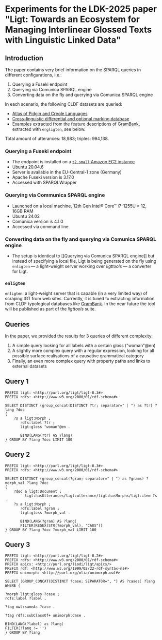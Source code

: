 # Experiments for the LDK-2025 paper "Ligt: Towards an Ecosystem for Managing Interlinear Glossed Texts with Linguistic Linked Data"

## Introduction

The paper contains very brief information on the SPARQL queries in different configurations, i.e.:
 1. Querying a Fuseki endpoint
 2. Querying via Comunica SPARQL engine
 3. Converting data on the fly and querying via Comunica SPARQL engine

In each scenario, the following CLDF datasets are queried:
 * [Atlas of Pidgin and Creole Languages](https://apics-online.info/)
 * [Cross-linguistic differential and optional marking database](https://github.com/cldf-datasets/levshinadifferentialmarking)
 * Examples extracted from the feature descriptions of [GramBank](https://grambank.clld.org/), extracted with `engligten`, see below.

 Total amount of utterances: 18,983; triples: 994,138.

### Querying a Fuseki endpoint

 * The endpoint is installed on a [`t2.small` Amazon EC2 instance](https://aws.amazon.com/ec2/instance-types/)
 * Ubuntu 20.04.6
 * Server is available in the EU-Central-1 zone (Germany)
 * Apache Fuseki version is 3.17.0
 * Accessed with SPARQLWrapper

### Querying via Communica SPARQL engine

 * Launched on a local machine, 12th Gen Intel® Core™ i7-1255U × 12, 16GB RAM
 * Ubuntu 24.02
 * Comunica version is 4.1.0
 * Accessed via command line

### Converting data on the fly and querying via Comunica SPARQL engine

 * The setup is identical to [[Querying via Comunica SPARQL engine]] but instead of specifying a local file, Ligt is being generated on the fly using `enligten` — a light-weight server working over _ligttools_ — a converter for Ligt.

### `enligten`

`enligten`: a light-weight server that is capable (in a very limited way) of scraping IGT from web sites. Currently, it is tuned to extracting information from CLDF typological databases like [GramBank](https://grambank.clld.org/parameters/GB020#2/21.0/151.7).
In the near future the tool will be published as part of the _ligttools_ suite.

## Queries

In the paper, we provided the results for 3 queries of different complexity:
 
 1. A simple query looking for all labels with a certain gloss ("woman"@en)
 2. A slightly more complex query with a regular expression, looking for all possible surface realisations of a causative grammatical category
 3. Finally, an even more complex query with property paths and links to external datasets

## Query 1

```sparql
PREFIX ligt: <http://purl.org/ligt/ligt-0.3#>
PREFIX rdfs: <http://www.w3.org/2000/01/rdf-schema#>

SELECT DISTINCT (group_concat(DISTINCT ?tr; separator=" | ") as ?tr) ?lang ?doc
{
	?s a ligt:Morph ;
	   rdfs:label ?tr ;
	   ligt:gloss "woman"@en .

	   BIND(LANG(?tr) AS ?lang)
} GROUP BY ?lang ?doc LIMIT 100
```

## Query 2
```sparql
PREFIX ligt: <http://purl.org/ligt/ligt-0.3#>
PREFIX rdfs: <http://www.w3.org/2000/01/rdf-schema#>

SELECT DISTINCT (group_concat(?gram; separator=" | ") as ?grams) ?morph_val ?lang ?doc
{
	?doc a ligt:Document ;
	     ligt:hasUtterances/ligt:utterance/ligt:hasMorphs/ligt:item ?s .
	?s a ligt:Morph ;
	   rdfs:label ?gram ;
	   ligt:gloss ?morph_val .

	   BIND(LANG(?gram) AS ?lang)
	   FILTER(REGEX(STR(?morph_val), "CAUS"))
} GROUP BY ?lang ?doc ?morph_val LIMIT 100
```

## Query 3
```sparql
PREFIX ligt: <http://purl.org/ligt/ligt-0.2#>
PREFIX rdfs: <http://www.w3.org/2000/01/rdf-schema#>
PREFIX apics: <http://purl.org/liodi/ligt/apics/>
PREFIX rdf: <http://www.w3.org/1999/02/22-rdf-syntax-ns#>
PREFIX unimorph: <http://purl.org/olia/unimorph.owl#>

SELECT (GROUP_CONCAT(DISTINCT ?case; SEPARATOR=", ") AS ?cases) ?lang
WHERE {

?morph ligt:gloss ?case ;
rdfs:label ?label .

?tag owl:sameAs ?case .

?tag rdfs:subClassOf+ unimorph:Case .

BIND(LANG(?label) as ?lang)
FILTER(?lang != '')
} GROUP BY ?lang
```
